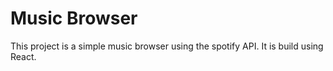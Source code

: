 Music Browser
===

This project is a simple music browser using the spotify API.
It is build using React.